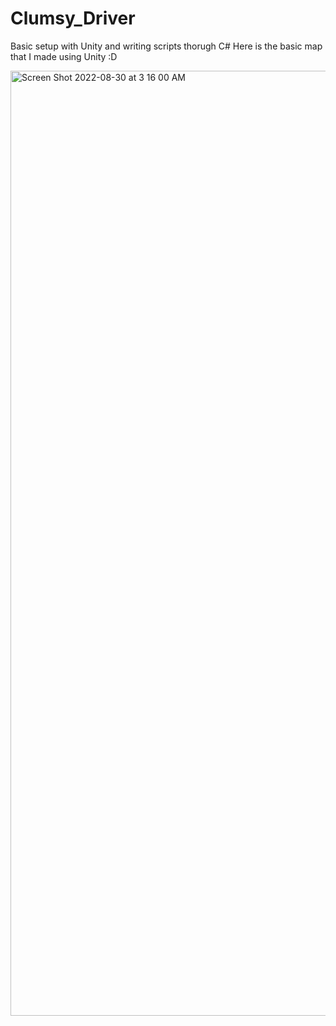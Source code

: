# Clumsy_Driver
Basic setup with Unity and writing scripts thorugh C# 
Here is the basic map that I made using Unity :D

<img width="1512" alt="Screen Shot 2022-08-30 at 3 16 00 AM" src="https://user-images.githubusercontent.com/90856064/187381859-ca04170d-ce93-4ffc-9b2d-3c6caa499d03.png">

